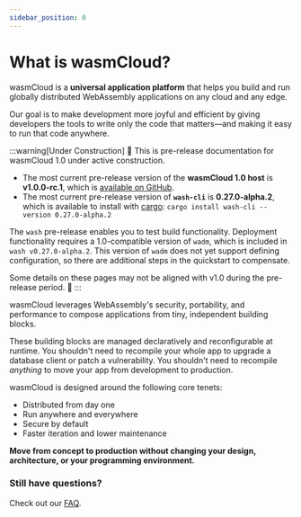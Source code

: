 ```yaml
---
sidebar_position: 0
---
```


# What is wasmCloud?

wasmCloud is a **universal application platform** that helps you build and run globally distributed WebAssembly applications on any cloud and any edge.

Our goal is to make development more joyful and efficient by giving developers the tools to write only the code that matters&mdash;and making it easy to run that code anywhere.

:::warning[Under Construction]
🚧 This is pre-release documentation for wasmCloud 1.0 under active construction.

- The most current pre-release version of the **wasmCloud 1.0 host** is **v1.0.0-rc.1**, which is [available on GitHub](https://github.com/wasmCloud/wasmCloud/releases/tag/v1.0.0-rc.1).
- The most current pre-release version of **`wash-cli`** is **0.27.0-alpha.2**, which is available to install with [cargo](https://github.com/rust-lang/cargo): `cargo install wash-cli --version 0.27.0-alpha.2`

The `wash` pre-release enables you to test build functionality. Deployment functionality requires a 1.0-compatible version of `wadm`, which is included in `wash v0.27.0-alpha.2`. This version of `wadm` does not yet support defining configuration, so there are additional steps in the quickstart to compensate.

Some details on these pages may not be aligned with v1.0 during the pre-release period. 🚧
:::

wasmCloud leverages WebAssembly's security, portability, and performance to compose applications from tiny, independent building blocks.

These building blocks are managed declaratively and reconfigurable at runtime. You shouldn't need to recompile your whole app to upgrade a database client or patch a vulnerability. You shouldn't need to recompile _anything_ to move your app from development to production.

wasmCloud is designed around the following core tenets:

- Distributed from day one
- Run anywhere and everywhere
- Secure by default
- Faster iteration and lower maintenance

**Move from concept to production without changing your design, architecture, or your programming environment.**

### Still have questions?

Check out our [FAQ](/docs/reference/faq).
